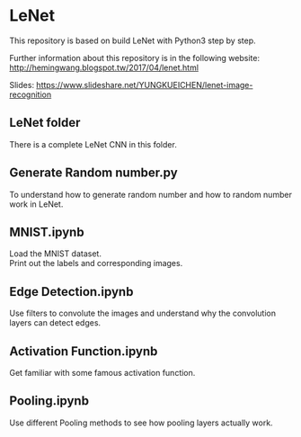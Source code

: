 # LeNet

This repository is based on build LeNet with Python3 step by step.      

Further information about this repository is in the following website:  
http://hemingwang.blogspot.tw/2017/04/lenet.html

Slides:
https://www.slideshare.net/YUNGKUEICHEN/lenet-image-recognition


## LeNet folder

There is a complete LeNet CNN in this folder.

## Generate Random number.py

To understand how to generate random number and how to random number work in LeNet.

## MNIST.ipynb

Load the MNIST dataset.   
Print out the labels and corresponding images.

## Edge Detection.ipynb

Use filters to convolute the images and understand why the convolution layers can detect edges.

## Activation Function.ipynb

Get familiar with some famous activation function.

## Pooling.ipynb

Use different Pooling methods to see how pooling layers actually work.
